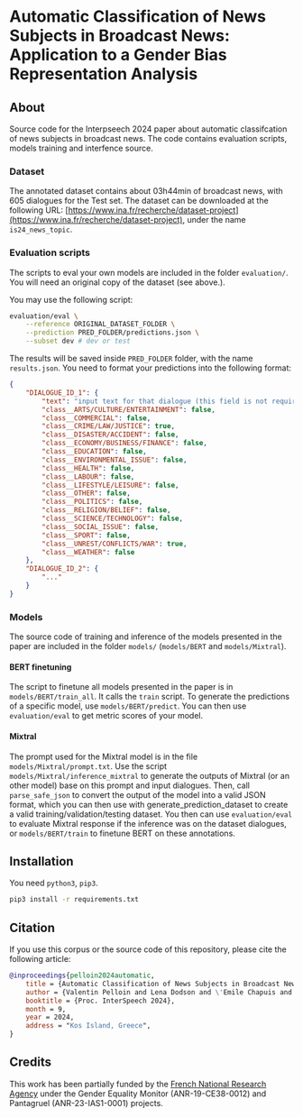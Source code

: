 # Automatic Classification of News Subjects in Broadcast News: Application to a Gender Bias Representation Analysis

## About

Source code for the Interpseech 2024 paper about automatic classifcation of news
subjects in broadcast news. The code contains evaluation scripts, models 
training and interfence source.

### Dataset

The annotated dataset contains about 03h44min of broadcast news, with 605 
dialogues for the Test set. The dataset can be downloaded at the following 
URL: [https://www.ina.fr/recherche/dataset-project](https://www.ina.fr/recherche/dataset-project), under the name `is24_news_topic`.

### Evaluation scripts

The scripts to eval your own models are included in the folder `evaluation/`. 
You will need an original copy of the dataset (see above.).

You may use the following script:

```bash
evaluation/eval \
	--reference ORIGINAL_DATASET_FOLDER \
	--prediction PRED_FOLDER/predictions.json \
	--subset dev # dev or test
```

The results will be saved inside `PRED_FOLDER` folder, with the name
`results.json`. You need to format your predictions into the following format:

```json
{
	"DIALOGUE_ID_1": {
		"text": "input text for that dialogue (this field is not required in your output file, but it allow you to easily browse the file while reading the predicted output, and manually see if what your model predicted)",
		"class__ARTS/CULTURE/ENTERTAINMENT": false,
		"class__COMMERCIAL": false,
		"class__CRIME/LAW/JUSTICE": true,
		"class__DISASTER/ACCIDENT": false,
		"class__ECONOMY/BUSINESS/FINANCE": false,
		"class__EDUCATION": false,
		"class__ENVIRONMENTAL_ISSUE": false,
		"class__HEALTH": false,
		"class__LABOUR": false,
		"class__LIFESTYLE/LEISURE": false,
		"class__OTHER": false,
		"class__POLITICS": false,
		"class__RELIGION/BELIEF": false,
		"class__SCIENCE/TECHNOLOGY": false,
		"class__SOCIAL_ISSUE": false,
		"class__SPORT": false,
		"class__UNREST/CONFLICTS/WAR": true,
		"class__WEATHER": false
	},
	"DIALOGUE_ID_2": {
		"..."
	}
}
```

### Models

The source code of training and inference of the models presented in the paper 
are included in the folder `models/` (`models/BERT` and `models/Mixtral`).

#### BERT finetuning

The script to finetune all models presented in the paper is in 
`models/BERT/train_all`. It calls the `train` script. To generate the 
predictions of a specific model, use `models/BERT/predict`. You can then 
use `evaluation/eval` to get metric scores of your model.

#### Mixtral

The prompt used for the Mixtral model is in the file `models/Mixtral/prompt.txt`.
Use the script `models/Mixtral/inference_mixtral` to generate the outputs of 
Mixtral (or an other model) base on this prompt and input dialogues. Then, 
call `parse_safe_json` to convert the output of the model into a valid JSON 
format, which you can then use with generate_prediction_dataset to create a 
valid training/validation/testing dataset. You then can use `evaluation/eval` 
to evaluate Mixtral response if the inference was on the dataset dialogues, 
or `models/BERT/train` to finetune BERT on these annotations.

## Installation 

You need `python3`, `pip3`.

```bash
pip3 install -r requirements.txt
```

## Citation

If you use this corpus or the source code of this repository, please cite the 
following article:
```bib
@inproceedings{pelloin2024automatic,
    title = {Automatic Classification of News Subjects in Broadcast News: Application to a Gender Bias Representation Analysis},
    author = {Valentin Pelloin and Lena Dodson and \'Emile Chapuis and Nicolas Hervé and David Doukhan},
    booktitle = {Proc. InterSpeech 2024},
    month = 9,
    year = 2024,
    address = "Kos Island, Greece",
}
```

## Credits

This work has been partially funded by the [French National Research Agency](https://anr.fr) under the Gender Equality Monitor (ANR-19-CE38-0012) and Pantagruel (ANR-23-IAS1-0001) projects.
